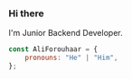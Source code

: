### Hi there
I'm Junior Backend Developer.

```js
const AliForouhaar = {     
    pronouns: "He" | "Him",     
};
```
